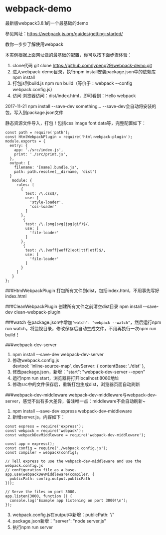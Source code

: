 # webpack-demo

最新版webpack3.8.1的一个最基础的demo

参见网址：https://webpack.js.org/guides/getting-started/

教你一步步了解使用webpack

本实例根据上面网址做的最基础的配置，你可以按下面步骤体验：

1. clone代码
git clone https://github.com/lypeng29/webpack-demo.git
2. 进入webpack-demo目录，执行npm install安装package.json中的依赖库
npm install
3. 打包js到build.js
npm run build（等价于：webpack --config webpack.config.js）
4. 访问
浏览器访问：dist/index.html，即可看到：Hello webpack

2017-11-21
npm install --save-dev something...
--save-dev会自动将安装的包，写入到package.json文件

静态资源文件导入，打包！包括css image font data等，完整配置如下：

```
const path = require('path');
const HtmlWebpackPlugin = require('html-webpack-plugin');
module.exports = {
  entry: {
  	app: './src/index.js',
  	print: './src/print.js',
  },
  output: {
    filename: '[name].bundle.js',
    path: path.resolve(__dirname, 'dist')
  }
   module: {
     rules: [
       {
         test: /\.css$/,
         use: [
           'style-loader',
           'css-loader'
         ]
       },
		{
         test: /\.(png|svg|jpg|gif)$/,
         use: [
           'file-loader'
         ]
       },
		{
         test: /\.(woff|woff2|eot|ttf|otf)$/,
         use: [
           'file-loader'
         ]
       }              
     ]
   }
};
```

###HtmlWebpackPlugin
打包所有文件到dist，包括index.html，不用事先写好index.html

###CleanWebpackPlugin
创建所有文件之前清空dist目录
npm install --save-dev clean-webpack-plugin

###watch
在package.json中增加`"watch": "webpack --watch"`，然后运行npm run watch，将监视目录，修改保存后自动生成文件，不用再执行一次npm run build！

###webpack-dev-server
1. npm install --save-dev webpack-dev-server
2. 修改webpack.config.js   
  devtool: 'inline-source-map',
  devServer: {
  	contentBase: './dist'
  },
3. 修改package.json，新增："start": "webpack-dev-server --open"
4. 运行npm run start，浏览器将打开localhost:8080地址
5. 修改src中的文件保存后，重新打包生成dist，浏览器页面自动刷新

###webpack-dev-middleware
webpack-dev-middleware与webpack-dev-server，感觉不出有多大差异，备注唯一点：middleware不会自动刷新~
1. npm install --save-dev express webpack-dev-middleware
2. 新增server.js，内容如下：

```
const express = require('express');
const webpack = require('webpack');
const webpackDevMiddleware = require('webpack-dev-middleware');

const app = express();
const config = require('./webpack.config.js');
const compiler = webpack(config);

// Tell express to use the webpack-dev-middleware and use the webpack.config.js
// configuration file as a base.
app.use(webpackDevMiddleware(compiler, {
  publicPath: config.output.publicPath
}));

// Serve the files on port 3000.
app.listen(3000, function () {
  console.log('Example app listening on port 3000!\n');
});
```
3. webpack.config.js在output中新增：publicPath: '/'
4. package.json新增："server": "node server.js"
5. 执行npm run server

